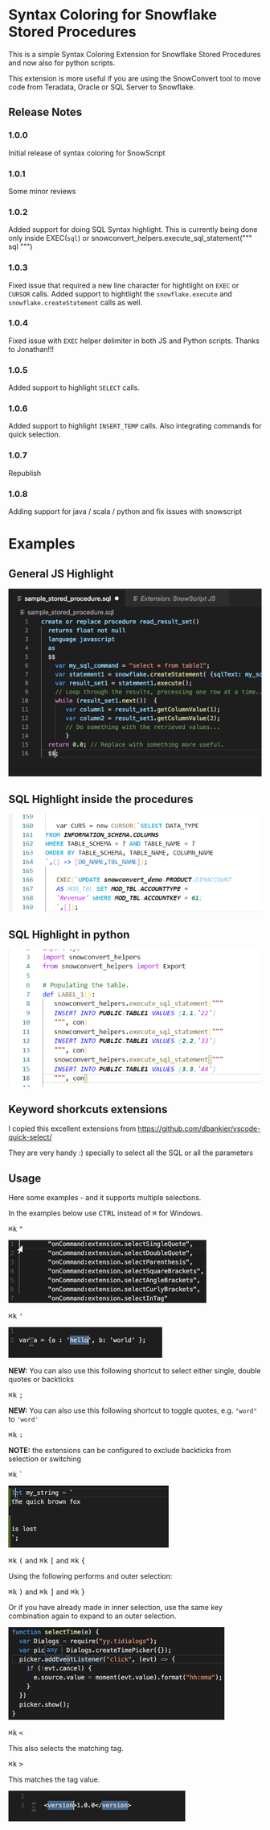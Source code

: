 # Syntax Coloring for Snowflake Stored Procedures

This is a simple Syntax Coloring Extension for Snowflake Stored Procedures and now also for python scripts. 

This extension is more useful if you are using the SnowConvert tool to move code from Teradata, Oracle or SQL Server to Snowflake.


## Release Notes


### 1.0.0

Initial release of syntax coloring for SnowScript

### 1.0.1

Some minor reviews

### 1.0.2

Added support for doing SQL Syntax highlight. 
This is currently being done only inside EXEC(`sql`) 
or snowconvert_helpers.execute_sql_statement("""
sql
""")

### 1.0.3

Fixed issue that required a new line character for hightlight on `EXEC` or `CURSOR` calls.
Added support to hightlight the `snowflake.execute` and `snowflake.createStatement` calls as well.

### 1.0.4

Fixed issue with `EXEC` helper delimiter in both JS and Python scripts.
Thanks to Jonathan!!!

### 1.0.5

Added support to highlight `SELECT` calls.

### 1.0.6

Added support to highlight `INSERT_TEMP` calls.
Also integrating commands for quick selection.

### 1.0.7
Republish

### 1.0.8
Adding support for java / scala / python and fix issues with snowscript

# Examples

## General JS Highlight

![sample](./sample_procedure.png)

## SQL Highlight inside the procedures
![sample1](./sample_procedure2.png)

## SQL Highlight in python 
![sample2](./sample_python.png)


## Keyword shorkcuts extensions

I copied this excellent extensions from https://github.com/dbankier/vscode-quick-select/

They are very handy :) specially to select all the SQL or all the parameters
## Usage

Here some examples - and it supports multiple selections.

In the examples below use <kbd>CTRL</kbd> instead of <kbd>⌘</kbd> for Windows.

<kbd>⌘</kbd><kbd>k</kbd> <kbd>"</kbd>

![doublequotes](https://github.com/orellabac/snowflake-sp-syntax-coloring/raw/master/images/doublequotes.gif)

<kbd>⌘</kbd><kbd>k</kbd> <kbd>'</kbd>

![singlequotes](https://github.com/orellabac/snowflake-sp-syntax-coloring/raw/master/images/singlequotes.gif)

**NEW:** You can also use this following shortcut to select either single, double quotes or backticks

<kbd>⌘</kbd><kbd>k</kbd> <kbd>;</kbd>

**NEW:** You can also use this following shortcut to toggle quotes, e.g. `"word"` to `'word'`

<kbd>⌘</kbd><kbd>k</kbd> <kbd>:</kbd>

**NOTE:** the extensions can be configured to exclude backticks from selection or switching

<kbd>⌘</kbd><kbd>k</kbd> <kbd>`</kbd>

![singlequotes](https://github.com/orellabac/snowflake-sp-syntax-coloring/raw/master/images/backticks.gif)

<kbd>⌘</kbd><kbd>k</kbd> <kbd>(</kbd> and
<kbd>⌘</kbd><kbd>k</kbd> <kbd>[</kbd> and
<kbd>⌘</kbd><kbd>k</kbd> <kbd>{</kbd>

Using the following performs and outer selection:

<kbd>⌘</kbd><kbd>k</kbd> <kbd>)</kbd> and
<kbd>⌘</kbd><kbd>k</kbd> <kbd>]</kbd> and
<kbd>⌘</kbd><kbd>k</kbd> <kbd>}</kbd>

Or if you have already made in inner selection, use the same key combination again to expand to an outer selection.

![brackets](https://github.com/orellabac/snowflake-sp-syntax-coloring/raw/master/images/brackets.gif)


<kbd>⌘</kbd><kbd>k</kbd> <kbd><</kbd>

This also selects the matching tag.

<kbd>⌘</kbd><kbd>k</kbd> <kbd>></kbd>

This matches the tag value.

![brackets](https://github.com/orellabac/snowflake-sp-syntax-coloring/raw/master/images/tags.gif)

